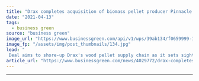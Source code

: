 ```yaml
---
title: "Drax completes acquisition of biomass pellet producer Pinnacle Renewable Energy"
date: "2021-04-13"
tags: 
  - business green
source: "business green"
image_url: "https://www.businessgreen.com/api/v1/wps/39ab134/f0659999-122f-45b9-a1b8-6dc29cd5de2e/1/Biomass-domes-at-Drax-Power-Station-185x114.jpg"
image_fp: "/assets/img/post_thumbnails/134.jpg"
lead: "
 Deal aims to shore-up Drax's wood pellet supply chain as it sets sights on global biomass and carbon capture growth ..."
article_url: "https://www.businessgreen.com/news/4029772/drax-completes-acquisition-biomass-pellet-producer-pinnacle-renewable-energy"
---
```


---
